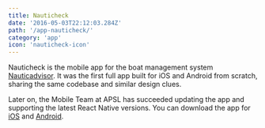 ```yaml
---
title: Nauticheck
date: '2016-05-03T22:12:03.284Z'
path: '/app-nauticheck/'
category: 'app'
icon: 'nauticheck-icon'
---
```


Nauticheck is the mobile app for the boat management system [Nauticadvisor](https://www.nauticadvisor.com/en/nauticheck/). It was the first full app built for iOS and Android from scratch, sharing the same codebase and similar design clues.

Later on, the Mobile Team at APSL has succeeded updating the app and supporting the latest React Native versions. You can download the app for [iOS](https://itunes.apple.com/us/app/nauticheck/id1046893573) and [Android](https://play.google.com/store/apps/details?id=com.nauticadvisor.nauticheck).
